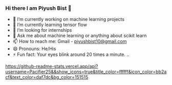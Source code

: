 ### Hi there I am Piyush Bist 👋

- 🔭 I’m currently working on machine learning projects
- 🌱 I’m currently learning tensor flow
- 🤔 I’m looking for internships
- 💬 Ask me about machine learning or anything about scikit learn
- 📫 How to reach me: Gmail - piyushbist10@gmail.com
- 😄 Pronouns: He/His
- ⚡ Fun fact: Your eyes blink around 20 times a minute. ..

https://github-readme-stats.vercel.app/api?username=Pacifier25&&show_icons=true&title_color=ffffff&icon_color=bb2acf&text_color=daf7dc&bg_color=151515
